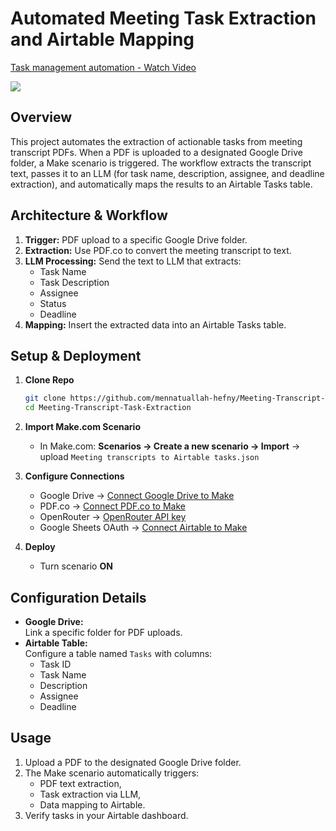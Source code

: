 # Automated Meeting Task Extraction and Airtable Mapping

<div>
    <a href="https://www.loom.com/share/81b7595c9f394b5891c17339f3800f45">
      <p>Task management automation - Watch Video</p>
    </a>
    <a href="https://www.loom.com/share/81b7595c9f394b5891c17339f3800f45">
      <img style="max-width:300px;" src="https://cdn.loom.com/sessions/thumbnails/81b7595c9f394b5891c17339f3800f45-65d4d228d379dcf5-full-play.gif">
    </a>
  </div>

## Overview
This project automates the extraction of actionable tasks from meeting transcript PDFs. When a PDF is uploaded to a designated Google Drive folder, a Make scenario is triggered. The workflow extracts the transcript text, passes it to an LLM (for task name, description, assignee, and deadline extraction), and automatically maps the results to an Airtable Tasks table.

## Architecture & Workflow
1. **Trigger:** PDF upload to a specific Google Drive folder.
2. **Extraction:** Use PDF.co to convert the meeting transcript to text.
3. **LLM Processing:** Send the text to LLM that extracts:
   - Task Name
   - Task Description
   - Assignee
   - Status
   - Deadline
4. **Mapping:** Insert the extracted data into an Airtable Tasks table.

## Setup & Deployment

1. **Clone Repo**
   ```bash
   git clone https://github.com/mennatuallah-hefny/Meeting-Transcript-Task-Extraction.git
   cd Meeting-Transcript-Task-Extraction
   ```

2. **Import Make.com Scenario**
   - In Make.com: **Scenarios → Create a new scenario → Import** → upload `Meeting transcripts to Airtable tasks.json`

3. **Configure Connections**
   - Google Drive → [Connect Google Drive to Make](https://apps.make.com/google-drive)
   - PDF.co → [Connect PDF.co to Make](https://apps.make.com/pdfco)
   - OpenRouter → [OpenRouter API key](https://openrouter.ai/settings/keys)
   - Google Sheets OAuth → [Connect Airtable to Make](https://apps.make.com/airtable)
    
4. **Deploy**
   - Turn scenario **ON**

## Configuration Details
- **Google Drive:**  
  Link a specific folder for PDF uploads.
- **Airtable Table:**  
  Configure a table named `Tasks` with columns:
  - Task ID 
  - Task Name  
  - Description  
  - Assignee  
  - Deadline  

## Usage
1. Upload a PDF to the designated Google Drive folder.
2. The Make scenario automatically triggers:
   - PDF text extraction,
   - Task extraction via LLM,
   - Data mapping to Airtable.
3. Verify tasks in your Airtable dashboard.



